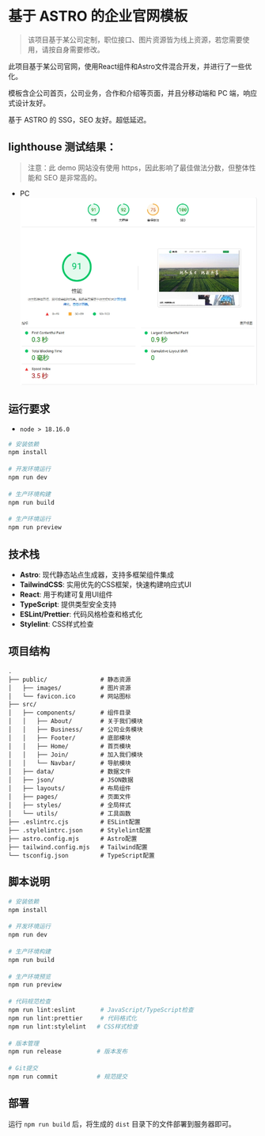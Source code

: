 # 基于 ASTRO 的企业官网模板

> 该项目基于某公司定制，职位接口、图片资源皆为线上资源，若您需要使用，请按自身需要修改。

此项目基于某公司官网，使用React组件和Astro文件混合开发，并进行了一些优化。

模板含企公司首页，公司业务，合作和介绍等页面，并且分移动端和 PC 端，响应式设计友好。

基于 ASTRO 的 SSG，SEO 友好。超低延迟。

## lighthouse 测试结果：

> 注意：此 demo 网站没有使用 https，因此影响了最佳做法分数，但整体性能和 SEO 是非常高的。

- PC
  ![PC端](img.png)

## 运行要求

- `node > 18.16.0`

```bash
# 安装依赖
npm install

# 开发环境运行
npm run dev

# 生产环境构建
npm run build

# 生产环境运行
npm run preview
```

## 技术栈

- **Astro**: 现代静态站点生成器，支持多框架组件集成
- **TailwindCSS**: 实用优先的CSS框架，快速构建响应式UI
- **React**: 用于构建可复用UI组件
- **TypeScript**: 提供类型安全支持
- **ESLint/Prettier**: 代码风格检查和格式化
- **Stylelint**: CSS样式检查

## 项目结构

```
.
├── public/               # 静态资源
│   ├── images/           # 图片资源
│   └── favicon.ico       # 网站图标
├── src/
│   ├── components/       # 组件目录
│   │   ├── About/        # 关于我们模块
│   │   ├── Business/     # 公司业务模块
│   │   ├── Footer/       # 底部模块
│   │   ├── Home/         # 首页模块
│   │   ├── Join/         # 加入我们模块
│   │   └── Navbar/       # 导航模块
│   ├── data/             # 数据文件
│   ├── json/             # JSON数据
│   ├── layouts/          # 布局组件
│   ├── pages/            # 页面文件
│   ├── styles/           # 全局样式
│   └── utils/            # 工具函数
├── .eslintrc.cjs         # ESLint配置
├── .stylelintrc.json     # Stylelint配置
├── astro.config.mjs      # Astro配置
├── tailwind.config.mjs   # Tailwind配置
└── tsconfig.json         # TypeScript配置
```

## 脚本说明

```bash
# 安装依赖
npm install

# 开发环境运行
npm run dev

# 生产环境构建
npm run build

# 生产环境预览
npm run preview

# 代码规范检查
npm run lint:eslint       # JavaScript/TypeScript检查
npm run lint:prettier     # 代码格式化
npm run lint:stylelint   # CSS样式检查

# 版本管理
npm run release          # 版本发布

# Git提交
npm run commit           # 规范提交
```

## 部署

运行 `npm run build` 后，将生成的 `dist` 目录下的文件部署到服务器即可。
